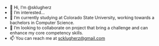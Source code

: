 - 👋 Hi, I’m @sklugherz
- 👀 I’m interested...
- 🌱 I’m currently studying at Colorado State University, working towards a bachelors in Computer Science.
- 💞️ I’m looking to collaborate on project that bring a challenge and can enhance my core competency skills.
- 📫 You can reach me at scklugherz@gmail.com

<!---
sklugherz/sklugherz is a ✨ special ✨ repository because its `README.md` (this file) appears on your GitHub profile.
You can click the Preview link to take a look at your changes.
--->
